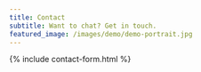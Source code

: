 ```yaml
---
title: Contact
subtitle: Want to chat? Get in touch.
featured_image: /images/demo/demo-portrait.jpg
---
```


{% include contact-form.html %}
